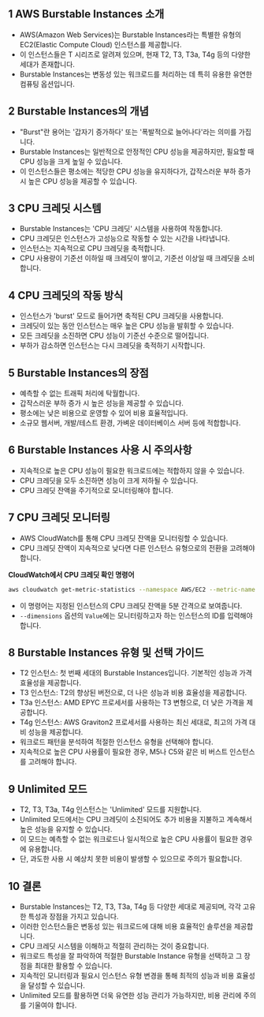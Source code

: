 ## 1 AWS Burstable Instances 소개

- AWS(Amazon Web Services)는 Burstable Instances라는 특별한 유형의 EC2(Elastic Compute Cloud) 인스턴스를 제공합니다.
- 이 인스턴스들은 T 시리즈로 알려져 있으며, 현재 T2, T3, T3a, T4g 등의 다양한 세대가 존재합니다.
- Burstable Instances는 변동성 있는 워크로드를 처리하는 데 특히 유용한 유연한 컴퓨팅 옵션입니다.



## 2 Burstable Instances의 개념

- "Burst"란 용어는 '갑자기 증가하다' 또는 '폭발적으로 늘어나다'라는 의미를 가집니다.
- Burstable Instances는 일반적으로 안정적인 CPU 성능을 제공하지만, 필요할 때 CPU 성능을 크게 높일 수 있습니다.
- 이 인스턴스들은 평소에는 적당한 CPU 성능을 유지하다가, 갑작스러운 부하 증가 시 높은 CPU 성능을 제공할 수 있습니다.



## 3 CPU 크레딧 시스템

- Burstable Instances는 'CPU 크레딧' 시스템을 사용하여 작동합니다.
- CPU 크레딧은 인스턴스가 고성능으로 작동할 수 있는 시간을 나타냅니다.
- 인스턴스는 지속적으로 CPU 크레딧을 축적합니다.
- CPU 사용량이 기준선 이하일 때 크레딧이 쌓이고, 기준선 이상일 때 크레딧을 소비합니다.



## 4 CPU 크레딧의 작동 방식

- 인스턴스가 'burst' 모드로 들어가면 축적된 CPU 크레딧을 사용합니다.
- 크레딧이 있는 동안 인스턴스는 매우 높은 CPU 성능을 발휘할 수 있습니다.
- 모든 크레딧을 소진하면 CPU 성능이 기준선 수준으로 떨어집니다.
- 부하가 감소하면 인스턴스는 다시 크레딧을 축적하기 시작합니다.



## 5 Burstable Instances의 장점

- 예측할 수 없는 트래픽 처리에 탁월합니다.
- 갑작스러운 부하 증가 시 높은 성능을 제공할 수 있습니다.
- 평소에는 낮은 비용으로 운영할 수 있어 비용 효율적입니다.
- 소규모 웹서버, 개발/테스트 환경, 가벼운 데이터베이스 서버 등에 적합합니다.



## 6 Burstable Instances 사용 시 주의사항

- 지속적으로 높은 CPU 성능이 필요한 워크로드에는 적합하지 않을 수 있습니다.
- CPU 크레딧을 모두 소진하면 성능이 크게 저하될 수 있습니다.
- CPU 크레딧 잔액을 주기적으로 모니터링해야 합니다.



## 7 CPU 크레딧 모니터링

- AWS CloudWatch를 통해 CPU 크레딧 잔액을 모니터링할 수 있습니다.
- CPU 크레딧 잔액이 지속적으로 낮다면 다른 인스턴스 유형으로의 전환을 고려해야 합니다.



**CloudWatch에서 CPU 크레딧 확인 명령어**

```bash
aws cloudwatch get-metric-statistics --namespace AWS/EC2 --metric-name CPUCreditBalance --dimensions Name=InstanceId,Value=i-1234567890abcdef0 --start-time 2023-01-01T00:00:00 --end-time 2023-01-02T00:00:00 --period 300 --statistics Average
```

- 이 명령어는 지정된 인스턴스의 CPU 크레딧 잔액을 5분 간격으로 보여줍니다.
- `--dimensions` 옵션의 `Value`에는 모니터링하고자 하는 인스턴스의 ID를 입력해야 합니다.



## 8 Burstable Instances 유형 및 선택 가이드

- T2 인스턴스: 첫 번째 세대의 Burstable Instances입니다. 기본적인 성능과 가격 효율성을 제공합니다.
- T3 인스턴스: T2의 향상된 버전으로, 더 나은 성능과 비용 효율성을 제공합니다.
- T3a 인스턴스: AMD EPYC 프로세서를 사용하는 T3 변형으로, 더 낮은 가격을 제공합니다.
- T4g 인스턴스: AWS Graviton2 프로세서를 사용하는 최신 세대로, 최고의 가격 대비 성능을 제공합니다.
- 워크로드 패턴을 분석하여 적절한 인스턴스 유형을 선택해야 합니다.
- 지속적으로 높은 CPU 사용률이 필요한 경우, M5나 C5와 같은 비 버스트 인스턴스를 고려해야 합니다.



## 9 Unlimited 모드

- T2, T3, T3a, T4g 인스턴스는 'Unlimited' 모드를 지원합니다.
- Unlimited 모드에서는 CPU 크레딧이 소진되어도 추가 비용을 지불하고 계속해서 높은 성능을 유지할 수 있습니다.
- 이 모드는 예측할 수 없는 워크로드나 일시적으로 높은 CPU 사용률이 필요한 경우에 유용합니다.
- 단, 과도한 사용 시 예상치 못한 비용이 발생할 수 있으므로 주의가 필요합니다.



## 10 결론

- Burstable Instances는 T2, T3, T3a, T4g 등 다양한 세대로 제공되며, 각각 고유한 특성과 장점을 가지고 있습니다.
- 이러한 인스턴스들은 변동성 있는 워크로드에 대해 비용 효율적인 솔루션을 제공합니다.
- CPU 크레딧 시스템을 이해하고 적절히 관리하는 것이 중요합니다.
- 워크로드 특성을 잘 파악하여 적절한 Burstable Instance 유형을 선택하고 그 장점을 최대한 활용할 수 있습니다.
- 지속적인 모니터링과 필요시 인스턴스 유형 변경을 통해 최적의 성능과 비용 효율성을 달성할 수 있습니다.
- Unlimited 모드를 활용하면 더욱 유연한 성능 관리가 가능하지만, 비용 관리에 주의를 기울여야 합니다.